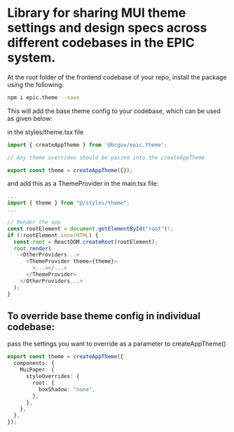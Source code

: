# Library for sharing MUI theme settings and design specs across different codebases in the EPIC system.

At the root folder of the frontend codebase of your repo, install the package using the following:
```bash
npm i epic.theme --save
```

This will add the base theme config to your codebase, which can be used as given below:

in the styles/theme.tsx file

```ts
import { createAppTheme } from '@bcgov/epic.theme';

// Any theme overrides should be passed into the createAppTheme.

export const theme = createAppTheme({});
```

and add this as a ThemeProvider in the main.tsx file:

```ts
...
import { theme } from "@/styles/theme";
...

// Render the app
const rootElement = document.getElementById("root")!;
if (!rootElement.innerHTML) {
  const root = ReactDOM.createRoot(rootElement);
  root.render(
    <OtherProviders...>
      <ThemeProvider theme={theme}>
        <...></...>
      </ThemeProvider>
    </OtherProviders...>
  );
}
```

## To override base theme config in individual codebase:

pass the settings you want to override as a parameter to createAppTheme()

```ts
export const theme = createAppTheme({
  components: {
    MuiPaper: {
      styleOverrides: {
        root: {
          boxShadow: "none",
        },
      },
    },
  },
});
```
